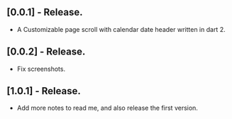 ## [0.0.1] - Release.

* A Customizable page scroll with calendar date header written in dart 2.

## [0.0.2] - Release.

* Fix screenshots.

## [1.0.1] - Release.

* Add more notes to read me, and also release the first version.